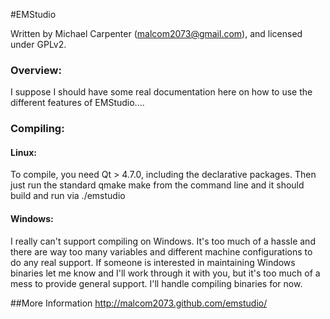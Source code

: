 #EMStudio

Written by Michael Carpenter (malcom2073@gmail.com), and licensed under GPLv2.

### Overview:

I suppose I should have some real documentation here on how to use the different features of EMStudio....


### Compiling:

#### Linux:

To compile, you need Qt > 4.7.0, including the declarative packages. Then just run the standard
qmake
make
from the command line and it should build and run via ./emstudio

#### Windows:

I really can't support compiling on Windows. It's too much of a hassle and there are way too many variables and different
machine configurations to do any real support. If someone is interested in maintaining Windows binaries let me know and I'll
work through it with you, but it's too much of a mess to provide general support. I'll handle compiling binaries for now.


##More Information
http://malcom2073.github.com/emstudio/
